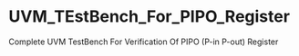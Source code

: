 # UVM_TEstBench_For_PIPO_Register
Complete UVM TestBench For Verification Of PIPO (P-in P-out) Register
